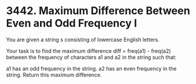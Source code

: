 # 3442. Maximum Difference Between Even and Odd Frequency I

You are given a string s consisting of lowercase English letters.

Your task is to find the maximum difference diff = freq(a1) - freq(a2) between the frequency of characters a1 and a2 in the string such that:

a1 has an odd frequency in the string.
a2 has an even frequency in the string.
Return this maximum difference.
